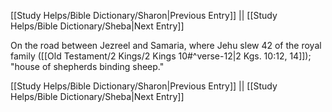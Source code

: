[[Study Helps/Bible Dictionary/Sharon|Previous Entry]]  ||  [[Study Helps/Bible Dictionary/Sheba|Next Entry]]

 On the road between Jezreel and Samaria, where Jehu slew 42 of the royal family ([[Old Testament/2 Kings/2 Kings 10#^verse-12|2 Kgs. 10:12, 14]]); "house of shepherds binding sheep."

[[Study Helps/Bible Dictionary/Sharon|Previous Entry]]  ||  [[Study Helps/Bible Dictionary/Sheba|Next Entry]]